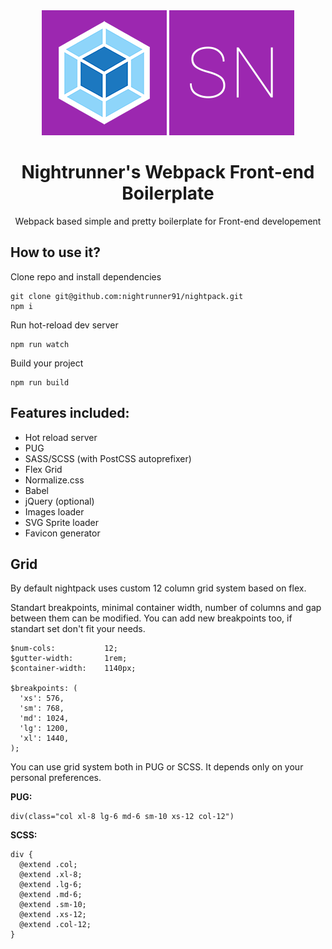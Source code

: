 <div align="center">
  <img width="200" height="200" src="src/assets/logo-wp.png"> 
  <img width="200" height="200" src="src/assets/logo-sn.png">
  <h1>Nightrunner's Webpack Front-end Boilerplate</h1>
  <p>Webpack based simple and pretty boilerplate for Front-end developement</p>
</div>

## How to use it?

Clone repo and install dependencies

```
git clone git@github.com:nightrunner91/nightpack.git
npm i
```

Run hot-reload dev server

```
npm run watch
```

Build your project

```
npm run build
```

## Features included:

- Hot reload server
- PUG
- SASS/SCSS (with PostCSS autoprefixer)
- Flex Grid
- Normalize.css
- Babel
- jQuery (optional)
- Images loader
- SVG Sprite loader
- Favicon generator

## Grid

By default nightpack uses custom 12 column grid system based on flex. 

Standart breakpoints, minimal container width, number of columns and gap between them can be modified. You can add new breakpoints too, if standart set don't fit your needs.
```
$num-cols:           12;
$gutter-width:       1rem;
$container-width:    1140px;

$breakpoints: (
  'xs': 576,
  'sm': 768,
  'md': 1024,
  'lg': 1200,
  'xl': 1440,
);
```
You can use grid system both in PUG or SCSS. It depends only on your personal preferences.

**PUG:**
```
div(class="col xl-8 lg-6 md-6 sm-10 xs-12 col-12")
```
**SCSS:**
```
div {
  @extend .col;
  @extend .xl-8;
  @extend .lg-6;
  @extend .md-6;
  @extend .sm-10;
  @extend .xs-12;
  @extend .col-12;
}
```